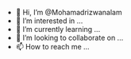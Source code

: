 - 👋 Hi, I’m @Mohamadrizwanalam
- 👀 I’m interested in ...
- 🌱 I’m currently learning ...
- 💞️ I’m looking to collaborate on ...
- 📫 How to reach me ...

<!---
Mohamadrizwanalam/Mohamadrizwanalam is a ✨ special ✨ repository because its `README.md` (this file) appears on your GitHub profile.
You can click the Preview link to take a look at your changes.
--->
